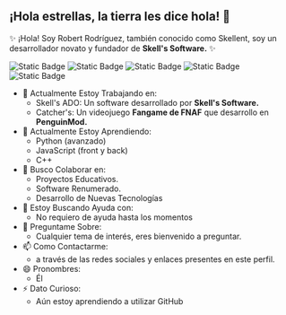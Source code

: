 ## ¡Hola estrellas, la tierra les dice hola! 👋
✨ ¡Hola! Soy Robert Rodríguez, también conocido como Skellent, soy un desarrollador novato y fundador de **Skell's Software.** ✨

![Static Badge](https://img.shields.io/badge/Python-Avanzado-blue)
![Static Badge](https://img.shields.io/badge/JavaScript-Inicial-yellow)
![Static Badge](https://img.shields.io/badge/HTML-Avanzado-orange)
![Static Badge](https://img.shields.io/badge/C%2B%2B-Básico-blue)
![Static Badge](https://img.shields.io/badge/VisualBasic-Inicial-purple)

- 🔭 Actualmente Estoy Trabajando en:
  - Skell's ADO: Un software desarrollado por **Skell's Software.**
  - Catcher's: Un videojuego **Fangame de FNAF** que desarrollo en **PenguinMod.**
- 🌱 Actualmente Estoy Aprendiendo:
  - Python (avanzado)
  - JavaScript (front y back)
  - C++
- 👯 Busco Colaborar en: 
  - Proyectos Educativos.
  - Software Renumerado.
  - Desarrollo de Nuevas Tecnologías
- 🤔 Estoy Buscando Ayuda con:
  - No requiero de ayuda hasta los momentos
- 💬 Preguntame Sobre:
  - Cualquier tema de interés, eres bienvenido a preguntar.
- 📫 Como Contactarme:
  - a través de las redes sociales y enlaces presentes en este perfil.
- 😄 Pronombres:
  - Él
- ⚡ Dato Curioso:
  - Aún estoy aprendiendo a utilizar GitHub
